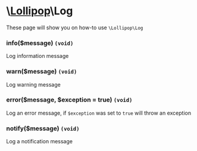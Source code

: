 # \\[Lollipop](http://github.com/4ldrich/lollipop-php)\Log

These page will show you on how-to use ```\Lollipop\Log``` 

### info($message) ```(void)```
Log information message

### warn($message) ```(void)```
Log warning message

### error($message, $exception = true) ```(void)```
Log an error message, if ```$exception``` was set to ```true``` will throw an exception

### notify($message) ```(void)```
Log a notification message
